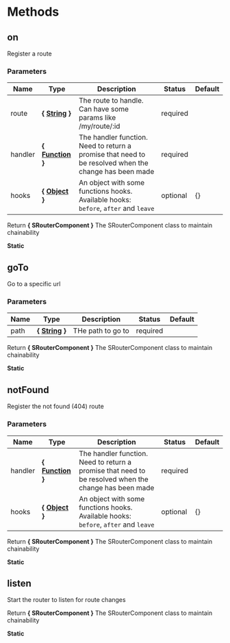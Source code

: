 # Methods

## on

Register a route

### Parameters

| Name    | Type                                                                                                       | Description                                                                                           | Status   | Default |
| ------- | ---------------------------------------------------------------------------------------------------------- | ----------------------------------------------------------------------------------------------------- | -------- | ------- |
| route   | **{ [String](https://developer.mozilla.org/fr/docs/Web/JavaScript/Reference/Objets_globaux/String) }**     | The route to handle. Can have some params like /my/route/:id                                          | required |
| handler | **{ [Function](https://developer.mozilla.org/fr/docs/Web/JavaScript/Reference/Objets_globaux/Function) }** | The handler function. Need to return a promise that need to be resolved when the change has been made | required |
| hooks   | **{ [Object](https://developer.mozilla.org/fr/docs/Web/JavaScript/Reference/Objets_globaux/Object) }**     | An object with some functions hooks. Available hooks: `before`, `after` and `leave`                   | optional | {}      |

Return **{ SRouterComponent }** The SRouterComponent class to maintain chainability

**Static**

## goTo

Go to a specific url

### Parameters

| Name | Type                                                                                                   | Description       | Status   | Default |
| ---- | ------------------------------------------------------------------------------------------------------ | ----------------- | -------- | ------- |
| path | **{ [String](https://developer.mozilla.org/fr/docs/Web/JavaScript/Reference/Objets_globaux/String) }** | THe path to go to | required |

Return **{ SRouterComponent }** The SRouterComponent class to maintain chainability

**Static**

## notFound

Register the not found (404) route

### Parameters

| Name    | Type                                                                                                       | Description                                                                                           | Status   | Default |
| ------- | ---------------------------------------------------------------------------------------------------------- | ----------------------------------------------------------------------------------------------------- | -------- | ------- |
| handler | **{ [Function](https://developer.mozilla.org/fr/docs/Web/JavaScript/Reference/Objets_globaux/Function) }** | The handler function. Need to return a promise that need to be resolved when the change has been made | required |
| hooks   | **{ [Object](https://developer.mozilla.org/fr/docs/Web/JavaScript/Reference/Objets_globaux/Object) }**     | An object with some functions hooks. Available hooks: `before`, `after` and `leave`                   | optional | {}      |

Return **{ SRouterComponent }** The SRouterComponent class to maintain chainability

**Static**

## listen

Start the router to listen for route changes

Return **{ SRouterComponent }** The SRouterComponent class to maintain chainability

**Static**
